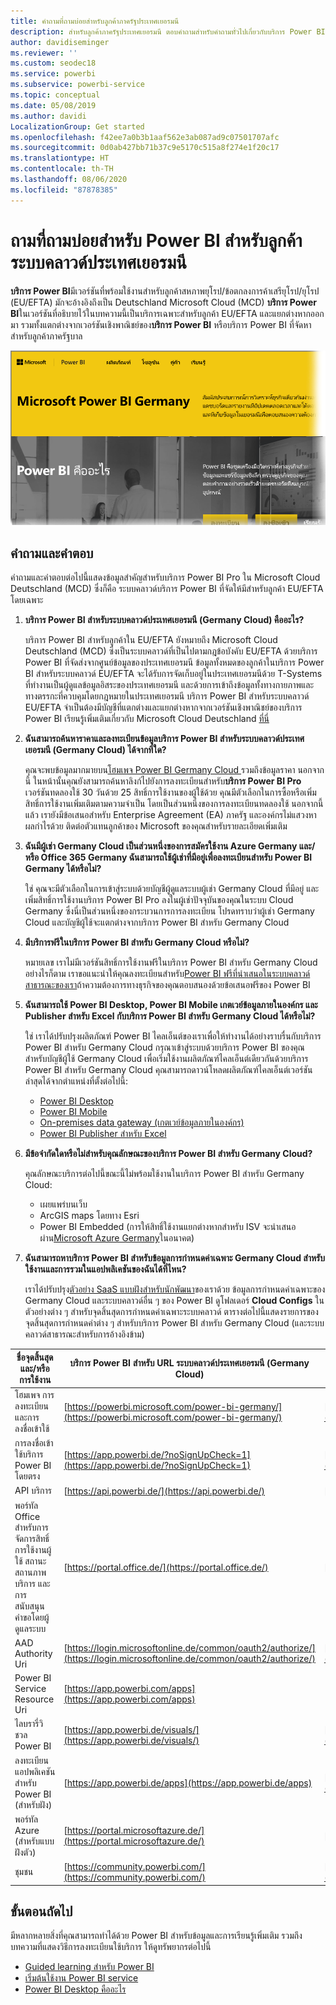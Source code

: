 ```yaml
---
title: คำถามที่ถามบ่อยสำหรับลูกค้าภาครัฐประเทศเยอรมนี
description: สำหรับลูกค้าภาครัฐประเทศเยอรมนี ตอบคำถามสำหรับคำถามทั่วไปเกี่ยวกับบริการ Power BI ของภาครัฐประเทศเยอรมนี
author: davidiseminger
ms.reviewer: ''
ms.custom: seodec18
ms.service: powerbi
ms.subservice: powerbi-service
ms.topic: conceptual
ms.date: 05/08/2019
ms.author: davidi
LocalizationGroup: Get started
ms.openlocfilehash: f42ee7a0b3b1aaf562e3ab087ad9c07501707afc
ms.sourcegitcommit: 0d0ab427bb71b37c9e5170c515a8f274e1f20c17
ms.translationtype: HT
ms.contentlocale: th-TH
ms.lasthandoff: 08/06/2020
ms.locfileid: "87878385"
---
```

# <a name="frequently-asked-questions-for-power-bi-for-germany-cloud-customers"></a>ถามที่ถามบ่อยสำหรับ Power BI สำหรับลูกค้าระบบคลาวด์ประเทศเยอรมนี
**บริการ Power BI**มีเวอร์ชันที่พร้อมใช้งานสำหรับลูกค้าสหภาพยุโรป/ข้อตกลงการค้าเสรียุโรป/ยุโรป (EU/EFTA) มักจะอ้างอิงถึงเป็น Deutschland Microsoft Cloud (MCD) **บริการ Power BI**ในเวอร์ชันที่อธิบายไว้ในบทความนี้เป็นบริการเฉพาะสำหรับลูกค้า EU/EFTA และแยกต่างหากออกมา รวมทั้งแตกต่างจากเวอร์ชันเชิงพาณิชย์ของ**บริการ Power BI** หรือบริการ Power BI ที่จัดหาสำหรับลูกค้าภาครัฐบาล

![ภาพหน้าจอของหน้าหลัก Microsoft Power B I Germany](media/service-govde-faq/govde-faq_01.png)

## <a name="questions-and-answers"></a>คำถามและคำตอบ

คำถามและคำตอบต่อไปนี้แสดงข้อมูลสำคัญสำหรับบริการ Power BI Pro ใน Microsoft Cloud Deutschland (MCD) ซึ่งก็คือ ระบบคลาวด์บริการ Power BI ที่จัดให้มีสำหรับลูกค้า EU/EFTA โดยเฉพาะ

1. **บริการ Power BI สำหรับระบบคลาวด์ประเทศเยอรมนี (Germany Cloud) คืออะไร?**
   
   บริการ Power BI สำหรับลูกค้าใน EU/EFTA ยังหมายถึง Microsoft Cloud Deutschland (MCD) ซึ่งเป็นระบบคลาวด์ที่เป็นไปตามกฎข้อบังคับ EU/EFTA ด้วยบริการ Power BI ที่จัดส่งจากศูนย์ข้อมูลของประเทศเยอรมนี ข้อมูลทั้งหมดของลูกค้าในบริการ Power BI สำหรับระบบคลาวด์ EU/EFTA จะได้รับการจัดเก็บอยู่ในประเทศเยอรมนีด้วย T-Systems ที่ทำงานเป็นผู้ดูแลข้อมูลอิสระของประเทศเยอรมนี และด้วยการเข้าถึงข้อมูลทั้งทางกายภาพและทางตรรกะที่ควบคุมโดยกฎหมายในประเทศเยอรมนี บริการ Power BI สำหรับระบบคลาวด์ EU/EFTA จำเป็นต้องมีบัญชีที่แตกต่างและแยกต่างหากจากเวอร์ชันเชิงพาณิชย์ของบริการ Power BI เรียนรู้เพิ่มเติมเกี่ยวกับ Microsoft Cloud Deutschland [ที่นี่](https://www.microsoft.com/trustcenter/cloudservices/nationalcloud)
2. **ฉันสามารถค้นหาราคาและลงทะเบียนข้อมูลบริการ Power BI สำหรับระบบคลาวด์ประเทศเยอรมนี (Germany Cloud) ได้จากที่ใด?**
   
   คุณจะพบข้อมูลมากมายบน[โฮมเพจ Power BI Germany Cloud ](https://powerbi.microsoft.com/power-bi-germany/)รวมถึงข้อมูลราคา นอกจากนี้ ในหน้านั้นคุณยังสามารถค้นหาลิงก์ไปยังการลงทะเบียนสำหรับ**บริการ Power BI Pro** เวอร์ชันทดลองใช้ 30 วันด้วย 25 สิทธิ์การใช้งานของผู้ใช้ด้วย คุณมีตัวเลือกในการซื้อหรือเพิ่มสิทธิ์การใช้งานเพิ่มเติมตามความจำเป็น โดยเป็นส่วนหนึ่งของการลงทะเบียนทดลองใช้ นอกจากนี้แล้ว เรายังมีข้อเสนอสำหรับ Enterprise Agreement (EA) ภาครัฐ และองค์กรไม่แสวงหาผลกำไรด้วย ติดต่อตัวแทนลูกค้าของ Microsoft ของคุณสำหรับรายละเอียดเพิ่มเติม
3. **ฉันมีผู้เช่า Germany Cloud เป็นส่วนหนึ่งของการสมัครใช้งาน Azure Germany และ/หรือ Office 365 Germany ฉันสามารถใช้ผู้เช่าที่มีอยู่เพื่อลงทะเบียนสำหรับ Power BI Germany ได้หรือไม่?**
   
   ใช่ คุณจะมีตัวเลือกในการเข้าสู่ระบบด้วยบัญชีผู้ดูแลระบบผู้เช่า Germany Cloud ที่มีอยู่ และเพิ่มสิทธิ์การใช้งานบริการ Power BI Pro ลงในผู้เช่าปัจจุบันของคุณในระบบ Cloud Germany ซึ่งนี่เป็นส่วนหนึ่งของกระบวนการการลงทะเบียน โปรดทราบว่าผู้เช่า Germany Cloud และบัญชีผู้ใช้จะแตกต่างจากบริการ Power BI สำหรับ Germany Cloud
4. **มีบริการฟรีในบริการ Power BI สำหรับ Germany Cloud หรือไม่?**
   
   หมายเลข เราไม่มีเวอร์ชันสิทธิ์การใช้งานฟรีในบริการ Power BI สำหรับ Germany Cloud อย่างไรก็ตาม เราขอแนะนำให้คุณลงทะเบียนสำหรับ[Power BI ฟรีที่นำเสนอในระบบคลาวด์สาธารณะของเรา](https://powerbi.microsoft.com/get-started/)ถ้าความต้องการทางธุรกิจของคุณตอบสนองด้วยข้อเสนอฟรีของ Power BI
5. **ฉันสามารถใช้ Power BI Desktop, Power BI Mobile เกตเวย์ข้อมูลภายในองค์กร และ Publisher สำหรับ Excel กับบริการ Power BI สำหรับ Germany Cloud ได้หรือไม่?**
   
   ใช่ เราได้ปรับปรุงผลิตภัณฑ์ Power BI ไคลเอ็นต์ของเราเพื่อให้ทำงานได้อย่างราบรื่นกับบริการ Power BI สำหรับ Germany Cloud กรุณาเข้าสู่ระบบด้วยบริการ Power BI ของคุณสำหรับบัญชีผู้ใช้ Germany Cloud เพื่อเริ่มใช้งานผลิตภัณฑ์ไคลเอ็นต์เดียวกันด้วยบริการ Power BI สำหรับ Germany Cloud คุณสามารถดาวน์โหลดผลิตภัณฑ์ไคลเอ็นต์เวอร์ชันล่าสุดได้จากตำแหน่งที่ตั้งต่อไปนี้:
   
   * [Power BI Desktop](https://powerbi.microsoft.com/desktop/)
   * [Power BI Mobile](https://powerbi.microsoft.com/mobile/)
   * [On-premises data gateway (เกตเวย์ข้อมูลภายในองค์กร)](https://powerbi.microsoft.com/gateway/)
   * [Power BI Publisher สำหรับ Excel](https://powerbi.microsoft.com/excel-dashboard-publisher/)
6. **มีข้อจำกัดใดหรือไม่สำหรับคุณลักษณะของบริการ Power BI สำหรับ Germany Cloud?**
   
   คุณลักษณะบริการต่อไปนี้ขณะนี้ไม่พร้อมใช้งานในบริการ Power BI สำหรับ Germany Cloud:
   
   * เผยแพร่บนเว็บ
   * ArcGIS maps โดยทาง Esri
   * Power BI Embedded (การให้สิทธิ์ใช้งานแยกต่างหากสำหรับ ISV จะนำเสนอผ่าน[Microsoft Azure Germany](https://azure.microsoft.com/overview/clouds/germany/)ในอนาคต)
7. **ฉันสามารถหาบริการ Power BI สำหรับข้อมูลการกำหนดค่าเฉพาะ Germany Cloud สำหรับใช้งานและการรวมในแอปพลิเคชันของฉันได้ที่ไหน?**
   
   เราได้ปรับปรุง[ตัวอย่าง SaaS แบบฝังสำหรับนักพัฒนา](https://github.com/Microsoft/PowerBI-Developer-Samples)ของเราด้วย ข้อมูลการกำหนดค่าเฉพาะของ Germany Cloud และระบบคลาวด์อื่น ๆ ของ Power BI ดูโฟลเดอร์ **Cloud Configs** ในตัวอย่างต่าง ๆ สำหรับจุดสิ้นสุดการกำหนดค่าเฉพาะระบบคลาวด์ ตารางต่อไปนี้แสดงรายการของจุดสิ้นสุดการกำหนดค่าต่าง ๆ สำหรับบริการ Power BI สำหรับ Germany Cloud (และระบบคลาวด์สาธารณะสำหรับการอ้างอิงข้าม)

| **ชื่อจุดสิ้นสุดและ/หรือการใช้งาน** | **บริการ Power BI สำหรับ URL ระบบคลาวด์ประเทศเยอรมนี (Germany Cloud)** | **URL ที่เทียบเท่าในระบบคลาวด์สาธารณะ (สำหรับการอ้างอิงข้าม)** |
| --- | --- | --- |
| โฮมเพจ การลงทะเบียน และการลงชื่อเข้าใช้ |[https://powerbi.microsoft.com/power-bi-germany/](https://powerbi.microsoft.com/power-bi-germany/) |[https://powerbi.microsoft.com/](https://powerbi.microsoft.com/) |
| การลงชื่อเข้าใช้บริการ Power BI โดยตรง |[https://app.powerbi.de/?noSignUpCheck=1](https://app.powerbi.de/?noSignUpCheck=1) |[https://app.powerbi.com/?noSignUpCheck=1](https://app.powerbi.com/?noSignUpCheck=1) |
| API บริการ |[https://api.powerbi.de/](https://api.powerbi.de/) |[https://api.powerbi.com/](https://api.powerbi.com/) |
| พอร์ทัล Office สำหรับการจัดการสิทธิ์การใช้งานผู้ใช้ สถานะสถานภาพบริการ และการสนับสนุนคำขอโดยผู้ดูแลระบบ |[https://portal.office.de/](https://portal.office.de/) |[https://portal.office.com/](https://portal.office.com/) |
| AAD Authority Uri |[https://login.microsoftonline.de/common/oauth2/authorize/](https://login.microsoftonline.de/common/oauth2/authorize/) |[https://login.microsoftonline.com/common/oauth2/authorize/](https://login.microsoftonline.com/common/oauth2/authorize/) |
| Power BI Service Resource Uri |[https://app.powerbi.com/apps](https://app.powerbi.com/apps) | |
| ไลบรารี่วิชวล Power BI |[https://app.powerbi.de/visuals/](https://app.powerbi.de/visuals/) |[https://app.powerbi.com/visuals/](https://app.powerbi.com/visuals/) |
| ลงทะเบียนแอปพลิเคชันสำหรับ Power BI (สำหรับฝัง) |[https://app.powerbi.de/apps](https://app.powerbi.de/apps) |[https://app.powerbi.com/apps](https://app.powerbi.com/apps) |
| พอร์ทัล Azure (สำหรับแบบฝังตัว) |[https://portal.microsoftazure.de/](https://portal.microsoftazure.de/) |[https://portal.azure.com/](https://portal.azure.com/) |
| ชุมชน |[https://community.powerbi.com/](https://community.powerbi.com/) |[https://community.powerbi.com/](https://community.powerbi.com/) |

## <a name="next-steps"></a>ขั้นตอนถัดไป
มีหลากหลายสิ่งที่คุณสามารถทำได้ด้วย Power BI สำหรับข้อมูลและการเรียนรู้เพิ่มเติม รวมถึงบทความที่แสดงวิธีการลงทะเบียนใช้บริการ ให้ดูทรัพยากรต่อไปนี้

* [Guided learning สำหรับ Power BI](../guided-learning/index.yml)
* [เริ่มต้นใช้งาน Power BI service](../fundamentals/service-get-started.md)
* [Power BI Desktop คืออะไร](../fundamentals/desktop-what-is-desktop.md)
